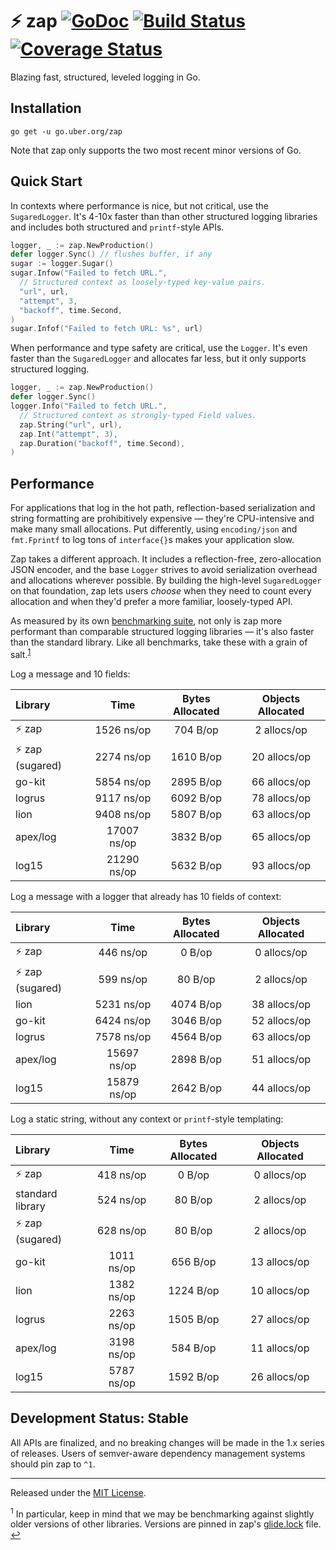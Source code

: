 # :zap: zap [![GoDoc][doc-img]][doc] [![Build Status][ci-img]][ci] [![Coverage Status][cov-img]][cov]

Blazing fast, structured, leveled logging in Go.

## Installation

`go get -u go.uber.org/zap`

Note that zap only supports the two most recent minor versions of Go.

## Quick Start

In contexts where performance is nice, but not critical, use the
`SugaredLogger`. It's 4-10x faster than than other structured logging libraries
and includes both structured and `printf`-style APIs.

```go
logger, _ := zap.NewProduction()
defer logger.Sync() // flushes buffer, if any
sugar := logger.Sugar()
sugar.Infow("Failed to fetch URL.",
  // Structured context as loosely-typed key-value pairs.
  "url", url,
  "attempt", 3,
  "backoff", time.Second,
)
sugar.Infof("Failed to fetch URL: %s", url)
```

When performance and type safety are critical, use the `Logger`. It's even faster than
the `SugaredLogger` and allocates far less, but it only supports structured logging.

```go
logger, _ := zap.NewProduction()
defer logger.Sync()
logger.Info("Failed to fetch URL.",
  // Structured context as strongly-typed Field values.
  zap.String("url", url),
  zap.Int("attempt", 3),
  zap.Duration("backoff", time.Second),
)
```

## Performance

For applications that log in the hot path, reflection-based serialization and
string formatting are prohibitively expensive &mdash; they're CPU-intensive and
make many small allocations. Put differently, using `encoding/json` and
`fmt.Fprintf` to log tons of `interface{}`s makes your application slow.

Zap takes a different approach. It includes a reflection-free, zero-allocation
JSON encoder, and the base `Logger` strives to avoid serialization overhead and
allocations wherever possible. By building the high-level `SugaredLogger` on
that foundation, zap lets users *choose* when they need to count every
allocation and when they'd prefer a more familiar, loosely-typed API.

As measured by its own [benchmarking suite][], not only is zap more performant
than comparable structured logging libraries &mdash; it's also faster than the
standard library. Like all benchmarks, take these with a grain of salt.<sup
id="anchor-versions">[1](#footnote-versions)</sup>

Log a message and 10 fields:

| Library | Time | Bytes Allocated | Objects Allocated |
| :--- | :---: | :---: | :---: |
| :zap: zap | 1526 ns/op | 704 B/op | 2 allocs/op |
| :zap: zap (sugared) | 2274 ns/op | 1610 B/op | 20 allocs/op |
| go-kit | 5854 ns/op | 2895 B/op | 66 allocs/op |
| logrus | 9117 ns/op | 6092 B/op | 78 allocs/op |
| lion | 9408 ns/op | 5807 B/op | 63 allocs/op |
| apex/log | 17007 ns/op | 3832 B/op | 65 allocs/op |
| log15 | 21290 ns/op | 5632 B/op | 93 allocs/op |

Log a message with a logger that already has 10 fields of context:

| Library | Time | Bytes Allocated | Objects Allocated |
| :--- | :---: | :---: | :---: |
| :zap: zap | 446 ns/op | 0 B/op | 0 allocs/op |
| :zap: zap (sugared) | 599 ns/op | 80 B/op | 2 allocs/op |
| lion | 5231 ns/op | 4074 B/op | 38 allocs/op |
| go-kit | 6424 ns/op | 3046 B/op | 52 allocs/op |
| logrus | 7578 ns/op | 4564 B/op | 63 allocs/op |
| apex/log | 15697 ns/op | 2898 B/op | 51 allocs/op |
| log15 | 15879 ns/op | 2642 B/op | 44 allocs/op |

Log a static string, without any context or `printf`-style templating:

| Library | Time | Bytes Allocated | Objects Allocated |
| :--- | :---: | :---: | :---: |
| :zap: zap | 418 ns/op | 0 B/op | 0 allocs/op |
| standard library | 524 ns/op | 80 B/op | 2 allocs/op |
| :zap: zap (sugared) | 628 ns/op | 80 B/op | 2 allocs/op |
| go-kit | 1011 ns/op | 656 B/op | 13 allocs/op |
| lion | 1382 ns/op | 1224 B/op | 10 allocs/op |
| logrus | 2263 ns/op | 1505 B/op | 27 allocs/op |
| apex/log | 3198 ns/op | 584 B/op | 11 allocs/op |
| log15 | 5787 ns/op | 1592 B/op | 26 allocs/op |

## Development Status: Stable
All APIs are finalized, and no breaking changes will be made in the 1.x series
of releases. Users of semver-aware dependency management systems should pin zap
to `^1`.

<hr>

Released under the [MIT License](LICENSE.txt).

<sup id="footnote-versions">1</sup> In particular, keep in mind that we may be
benchmarking against slightly older versions of other libraries. Versions are
pinned in zap's [glide.lock][] file. [↩](#anchor-versions)

[doc-img]: https://godoc.org/go.uber.org/zap?status.svg
[doc]: https://godoc.org/go.uber.org/zap
[ci-img]: https://travis-ci.org/uber-go/zap.svg?branch=master
[ci]: https://travis-ci.org/uber-go/zap
[cov-img]: https://codecov.io/gh/uber-go/zap/branch/master/graph/badge.svg
[cov]: https://codecov.io/gh/uber-go/zap
[benchmarking suite]: https://github.com/uber-go/zap/tree/master/benchmarks
[glide.lock]: https://github.com/uber-go/zap/blob/master/glide.lock

